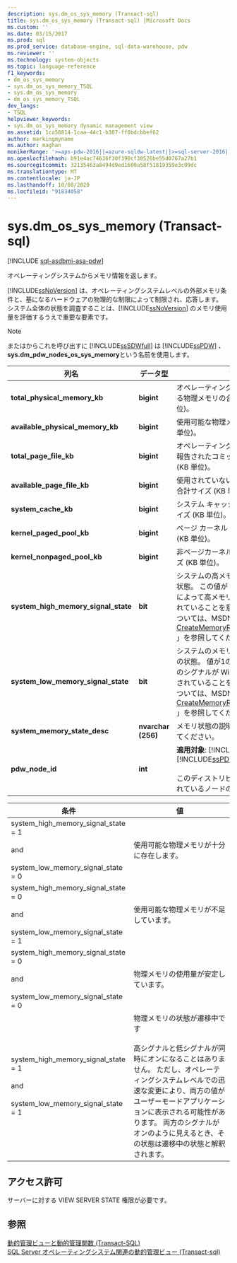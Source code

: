 ```yaml
---
description: sys.dm_os_sys_memory (Transact-sql)
title: sys.dm_os_sys_memory (Transact-sql) |Microsoft Docs
ms.custom: ''
ms.date: 03/15/2017
ms.prod: sql
ms.prod_service: database-engine, sql-data-warehouse, pdw
ms.reviewer: ''
ms.technology: system-objects
ms.topic: language-reference
f1_keywords:
- dm_os_sys_memory
- sys.dm_os_sys_memory_TSQL
- sys.dm_os_sys_memory
- dm_os_sys_memory_TSQL
dev_langs:
- TSQL
helpviewer_keywords:
- sys.dm_os_sys_memory dynamic management view
ms.assetid: 1ca58814-1caa-44c1-b307-ff0bdcbbef62
author: markingmyname
ms.author: maghan
monikerRange: '>=aps-pdw-2016||=azure-sqldw-latest||>=sql-server-2016||=sqlallproducts-allversions||>=sql-server-linux-2017||=azuresqldb-mi-current'
ms.openlocfilehash: b91e4ac74636f30f390cf38526be55d0767a27b1
ms.sourcegitcommit: 32135463a8494d9ed1600a58f51819359e3c09dc
ms.translationtype: MT
ms.contentlocale: ja-JP
ms.lasthandoff: 10/08/2020
ms.locfileid: "91834058"
---
```

# <a name="sysdm_os_sys_memory-transact-sql"></a>sys.dm_os_sys_memory (Transact-sql)
[!INCLUDE [sql-asdbmi-asa-pdw](../../includes/applies-to-version/sql-asdbmi-asa-pdw.md)]

  オペレーティングシステムからメモリ情報を返します。  
  
 [!INCLUDE[ssNoVersion](../../includes/ssnoversion-md.md)] は、オペレーティングシステムレベルの外部メモリ条件と、基になるハードウェアの物理的な制限によって制限され、応答します。 システム全体の状態を調査することは、[!INCLUDE[ssNoVersion](../../includes/ssnoversion-md.md)] のメモリ使用量を評価するうえで重要な要素です。  
  
> [!NOTE]  
>  またはからこれを呼び出すに [!INCLUDE[ssSDWfull](../../includes/sssdwfull-md.md)] は [!INCLUDE[ssPDW](../../includes/sspdw-md.md)] 、 **sys.dm_pdw_nodes_os_sys_memory**という名前を使用します。  
  
|列名|データ型|説明|  
|-----------------|---------------|-----------------|  
|**total_physical_memory_kb**|**bigint**|オペレーティングシステムで使用できる物理メモリの合計サイズ (KB 単位)。|  
|**available_physical_memory_kb**|**bigint**|使用可能な物理メモリのサイズ (KB 単位)。|  
|**total_page_file_kb**|**bigint**|オペレーティング システムによって報告されたコミット制限のサイズ (KB 単位)。|  
|**available_page_file_kb**|**bigint**|使用されていないページファイルの合計サイズ (KB 単位)。|  
|**system_cache_kb**|**bigint**|システム キャッシュ メモリの合計サイズ (KB 単位)。|  
|**kernel_paged_pool_kb**|**bigint**|ページ カーネル プールの合計サイズ (KB 単位)。|  
|**kernel_nonpaged_pool_kb**|**bigint**|非ページカーネルプールの合計サイズ (KB 単位)。|  
|**system_high_memory_signal_state**|**bit**|システムの高メモリ リソース通知の状態。 この値が 1 の場合、Windows によって高メモリ シグナルが設定されていることを意味します。 詳細については、MSDN ライブラリの「 [CreateMemoryResourceNotification](/windows/win32/api/memoryapi/nf-memoryapi-creatememoryresourcenotification) 」を参照してください。|  
|**system_low_memory_signal_state**|**bit**|システムのメモリ不足のリソース通知の状態。 値が1の場合は、メモリ不足のシグナルが Windows によって設定されていることを示します。 詳細については、MSDN ライブラリの「 [CreateMemoryResourceNotification](/windows/win32/api/memoryapi/nf-memoryapi-creatememoryresourcenotification) 」を参照してください。|  
|**system_memory_state_desc**|**nvarchar (256)**|メモリ状態の説明。 次の表を参照してください。|  
|**pdw_node_id**|**int**|**適用対象**: [!INCLUDE[ssSDWfull](../../includes/sssdwfull-md.md)] 、 [!INCLUDE[ssPDW](../../includes/sspdw-md.md)]<br /><br /> このディストリビューションが配置されているノードの識別子。|  
  
|条件|値|  
|---------------|-----------|  
|system_high_memory_signal_state = 1<br /><br /> and<br /><br /> system_low_memory_signal_state = 0|使用可能な物理メモリが十分に存在します。|  
|system_high_memory_signal_state = 0<br /><br /> and<br /><br /> system_low_memory_signal_state = 1|使用可能な物理メモリが不足しています。|  
|system_high_memory_signal_state = 0<br /><br /> and<br /><br /> system_low_memory_signal_state = 0|物理メモリの使用量が安定しています。|  
|system_high_memory_signal_state = 1<br /><br /> and<br /><br /> system_low_memory_signal_state = 1|物理メモリの状態が遷移中です<br /><br /> 高シグナルと低シグナルが同時にオンになることはありません。 ただし、オペレーティングシステムレベルでの迅速な変更により、両方の値がユーザーモードアプリケーションに表示される可能性があります。 両方のシグナルがオンのように見えるとき、その状態は遷移中の状態と解釈されます。|  
  
## <a name="permissions"></a>アクセス許可  
 サーバーに対する VIEW SERVER STATE 権限が必要です。  
  
## <a name="see-also"></a>参照  
 [動的管理ビューと動的管理関数 &#40;Transact-SQL&#41;](~/relational-databases/system-dynamic-management-views/system-dynamic-management-views.md)   
 [SQL Server オペレーティングシステム関連の動的管理ビュー &#40;Transact-sql&#41;](../../relational-databases/system-dynamic-management-views/sql-server-operating-system-related-dynamic-management-views-transact-sql.md)  
  
